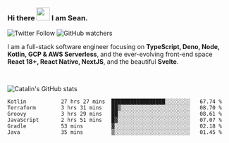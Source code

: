 ### Hi there <img src="https://raw.githubusercontent.com/MartinHeinz/MartinHeinz/master/wave.gif" width="30" /> I am Sean.

![Twitter Follow](https://img.shields.io/twitter/follow/JuniorDEVed?style=social)  ![GitHub watchers](https://img.shields.io/github/watchers/JuniorDEVed/JuniorDEVed?style=social)

 I am a full-stack software engineer focusing on **TypeScript, Deno, Node, Kotlin, GCP & AWS Serverless**, and the ever-evolving front-end space **React 18+, React Native, NextJS**, and the beautiful **Svelte**.
 
 <br>
 
 ![Catalin's GitHub stats](https://github-readme-stats.vercel.app/api?username=algoflows&theme=vue-dark)
 
 <!--START_SECTION:waka-->

```text
Kotlin           27 hrs 27 mins  █████████████████░░░░░░░░   67.74 %
Terraform        3 hrs 31 mins   ██▒░░░░░░░░░░░░░░░░░░░░░░   08.70 %
Groovy           3 hrs 29 mins   ██░░░░░░░░░░░░░░░░░░░░░░░   08.61 %
JavaScript       2 hrs 51 mins   █▓░░░░░░░░░░░░░░░░░░░░░░░   07.07 %
Gradle           53 mins         ▓░░░░░░░░░░░░░░░░░░░░░░░░   02.18 %
Java             35 mins         ▒░░░░░░░░░░░░░░░░░░░░░░░░   01.45 %
```

<!--END_SECTION:waka-->
